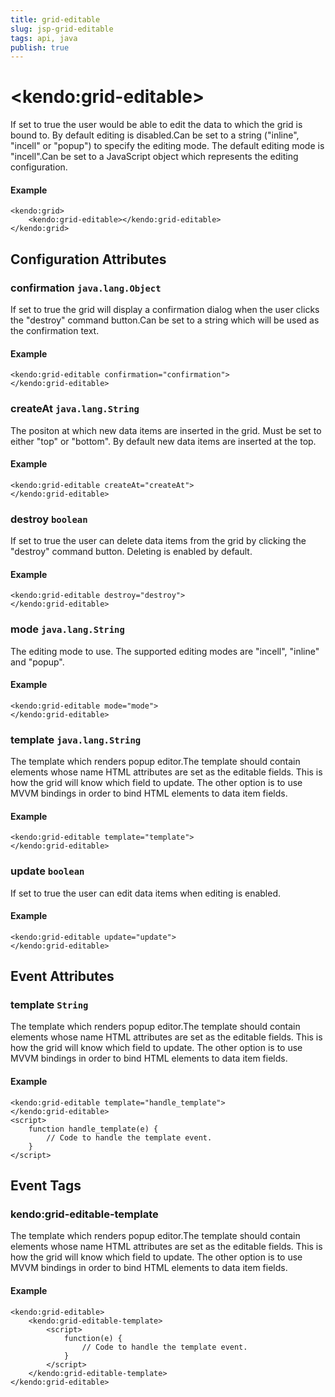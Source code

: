 ```yaml
---
title: grid-editable
slug: jsp-grid-editable
tags: api, java
publish: true
---
```


# \<kendo:grid-editable\>

If set to true the user would be able to edit the data to which the grid is bound to. By default editing is disabled.Can be set to a string ("inline", "incell" or "popup") to specify the editing mode. The default editing mode is "incell".Can be set to a JavaScript object which represents the editing configuration.

#### Example
    <kendo:grid>
        <kendo:grid-editable></kendo:grid-editable>
    </kendo:grid>

## Configuration Attributes

### confirmation `java.lang.Object`

If set to true the grid will display a confirmation dialog when the user clicks the "destroy" command button.Can be set to a string which will be used as the confirmation text.

#### Example
    <kendo:grid-editable confirmation="confirmation">
    </kendo:grid-editable>

### createAt `java.lang.String`

The positon at which new data items are inserted in the grid. Must be set to either "top" or "bottom". By default new data items are inserted at the top.

#### Example
    <kendo:grid-editable createAt="createAt">
    </kendo:grid-editable>

### destroy `boolean`

If set to true the user can delete data items from the grid by clicking the "destroy" command button. Deleting is enabled by default.

#### Example
    <kendo:grid-editable destroy="destroy">
    </kendo:grid-editable>

### mode `java.lang.String`

The editing mode to use. The supported editing modes are "incell", "inline" and "popup".

#### Example
    <kendo:grid-editable mode="mode">
    </kendo:grid-editable>

### template `java.lang.String`

The template which renders popup editor.The template should contain elements whose name HTML attributes are set as the editable fields. This is how the grid will know
which field to update. The other option is to use MVVM bindings in order to bind HTML elements to data item fields.

#### Example
    <kendo:grid-editable template="template">
    </kendo:grid-editable>

### update `boolean`

If set to true the user can edit data items when editing is enabled.

#### Example
    <kendo:grid-editable update="update">
    </kendo:grid-editable>


## Event Attributes

### template `String`

The template which renders popup editor.The template should contain elements whose name HTML attributes are set as the editable fields. This is how the grid will know
which field to update. The other option is to use MVVM bindings in order to bind HTML elements to data item fields.


#### Example
    <kendo:grid-editable template="handle_template">
    </kendo:grid-editable>
    <script>
        function handle_template(e) {
            // Code to handle the template event.
        }
    </script>

## Event Tags

### kendo:grid-editable-template

The template which renders popup editor.The template should contain elements whose name HTML attributes are set as the editable fields. This is how the grid will know
which field to update. The other option is to use MVVM bindings in order to bind HTML elements to data item fields.


#### Example
    <kendo:grid-editable>
        <kendo:grid-editable-template>
            <script>
                function(e) {
                    // Code to handle the template event.
                }
            </script>
        </kendo:grid-editable-template>
    </kendo:grid-editable>

